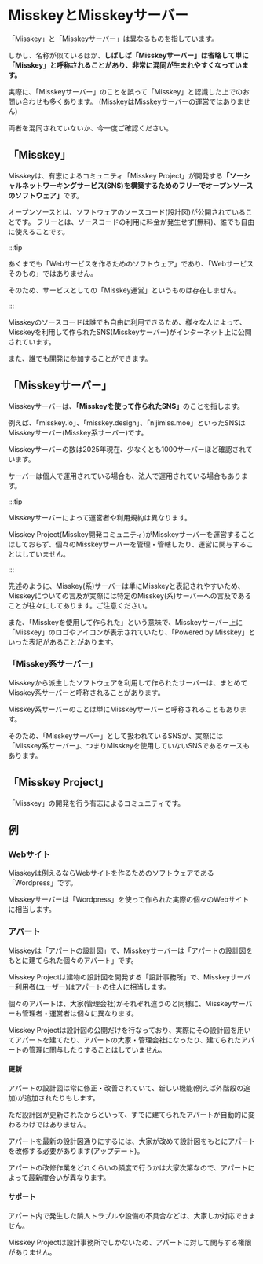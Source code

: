 # MisskeyとMisskeyサーバー

「Misskey」と「Misskeyサーバー」は異なるものを指しています。

しかし、名称が似ているほか、<b>しばしば「Misskeyサーバー」は省略して単に「Misskey」と呼称されることがあり、非常に混同が生まれやすくなっています。</b>

実際に、「Misskeyサーバー」のことを誤って「Misskey」と認識した上でのお問い合わせも多くあります。
(MisskeyはMisskeyサーバーの運営ではありません)

両者を混同されていないか、今一度ご確認ください。

## 「Misskey」

Misskeyは、有志によるコミュニティ「Misskey Project」が開発する<b>「ソーシャルネットワーキングサービス(SNS)を構築するためのフリーでオープンソースのソフトウェア」</b>です。

オープンソースとは、ソフトウェアのソースコード(設計図)が公開されていることです。
フリーとは、ソースコードの利用に料金が発生せず(無料)、誰でも自由に使えることです。

:::tip

あくまでも「Webサービスを作るためのソフトウェア」であり、「Webサービスそのもの」ではありません。

そのため、サービスとしての「Misskey運営」というものは存在しません。

:::

Misskeyのソースコードは誰でも自由に利用できるため、様々な人によって、Misskeyを利用して作られたSNS(Misskeyサーバー)がインターネット上に公開されています。

また、誰でも開発に参加することができます。

## 「Misskeyサーバー」

Misskeyサーバーは、<b>「Misskeyを使って作られたSNS」</b>のことを指します。

例えば、「misskey.io」、「misskey.design」、「nijimiss.moe」といったSNSはMisskeyサーバー(Misskey系サーバー)です。

Misskeyサーバーの数は2025年現在、少なくとも1000サーバーほど確認されています。

サーバーは個人で運用されている場合も、法人で運用されている場合もあります。

:::tip

Misskeyサーバーによって運営者や利用規約は異なります。

Misskey Project(Misskey開発コミュニティ)がMisskeyサーバーを運営することはしておらず、個々のMisskeyサーバーを管理・管轄したり、運営に関与することはしていません。

:::

先述のように、Misskey(系)サーバーは単にMisskeyと表記されやすいため、Misskeyについての言及が実際には特定のMisskey(系)サーバーへの言及であることが往々にしてあります。ご注意ください。

また、「Misskeyを使用して作られた」という意味で、Misskeyサーバー上に「Misskey」のロゴやアイコンが表示されていたり、「Powered by Misskey」といった表記があることがあります。

### 「Misskey系サーバー」

Misskeyから派生したソフトウェアを利用して作られたサーバーは、まとめてMisskey系サーバーと呼称されることがあります。

Misskey系サーバーのことは単にMisskeyサーバーと呼称されることもあります。

そのため、「Misskeyサーバー」として扱われているSNSが、実際には「Misskey系サーバー」、つまりMisskeyを使用していないSNSであるケースもあります。

## 「Misskey Project」

「Misskey」の開発を行う有志によるコミュニティです。

## 例
### Webサイト

Misskeyは例えるならWebサイトを作るためのソフトウェアである「Wordpress」です。

Misskeyサーバーは「Wordpress」を使って作られた実際の個々のWebサイトに相当します。

### アパート

Misskeyは「アパートの設計図」で、Misskeyサーバーは「アパートの設計図をもとに建てられた個々のアパート」です。

Misskey Projectは建物の設計図を開発する「設計事務所」で、Misskeyサーバー利用者(ユーザー)はアパートの住人に相当します。

個々のアパートは、大家(管理会社)がそれぞれ違うのと同様に、Misskeyサーバーも管理者・運営者は個々に異なります。

Misskey Projectは設計図の公開だけを行なっており、実際にその設計図を用いてアパートを建てたり、アパートの大家・管理会社になったり、建てられたアパートの管理に関与したりすることはしていません。

#### 更新

アパートの設計図は常に修正・改善されていて、新しい機能(例えば外階段の追加)が追加されたりもします。

ただ設計図が更新されたからといって、すでに建てられたアパートが自動的に変わるわけではありません。

アパートを最新の設計図通りにするには、大家が改めて設計図をもとにアパートを改修する必要があります(アップデート)。

アパートの改修作業をどれくらいの頻度で行うかは大家次第なので、アパートによって最新度合いが異なります。

#### サポート

アパート内で発生した隣人トラブルや設備の不具合などは、大家しか対応できません。

Misskey Projectは設計事務所でしかないため、アパートに対して関与する権限がありません。
